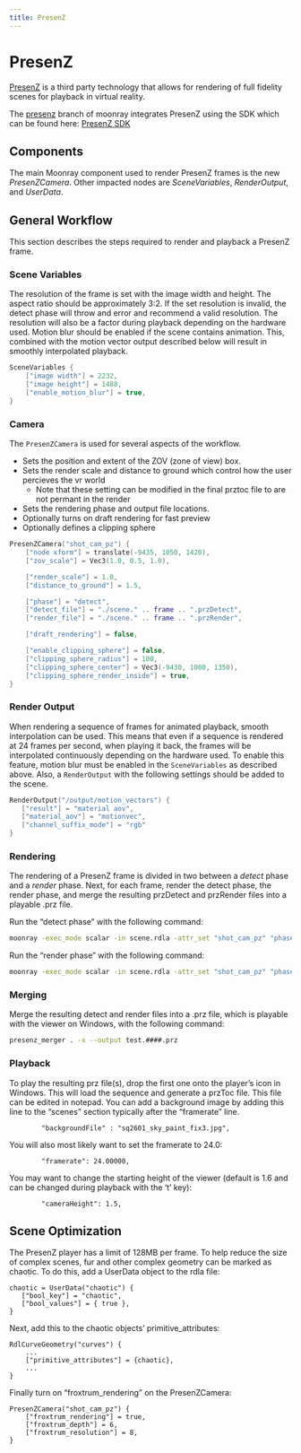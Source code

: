 ```yaml
---
title: PresenZ
---
```


# PresenZ

[PresenZ](https://www.presenzvr.com) is a third party technology that allows
for rendering of full fidelity scenes for playback in virtual reality.

The [presenz](https://github.com/dreamworksanimation/openmoonray/tree/release/moonray)
branch of moonray integrates PresenZ using the SDK which can be found here:
[PresenZ SDK](https://github.com/Parallaxter-team/PresenZ-SDK)

## Components
The main Moonray component used to render PresenZ frames is the new *PresenZCamera*.
Other impacted nodes are *SceneVariables*, *RenderOutput*, and *UserData*.

## General Workflow
This section describes the steps required to render and playback a PresenZ frame.

### Scene Variables
The resolution of the frame is set with the image width and height.  The aspect ratio should be approximately 3:2.
If the set resolution is invalid, the detect phase will throw and error and recommend a valid resolution.  The resolution
will also be a factor during playback depending on the hardware used.   Motion blur should be enabled if the scene
contains animation.   This, combined with the motion vector output described below will result in smoothly
interpolated playback.
```lua
SceneVariables {
    ["image width"] = 2232,
    ["image height"] = 1488,
    ["enable_motion_blur"] = true,
}
```

### Camera 
The `PresenZCamera` is used for several aspects of the workflow.
* Sets the position and extent of the ZOV (zone of view) box.
* Sets the render scale and distance to ground which control how the user percieves the vr world
    * Note that these setting can be modified in the final prztoc file to are not permant in the render
* Sets the rendering phase and output file locations.
* Optionally turns on draft rendering for fast preview
* Optionally defines a clipping sphere

```lua
PresenZCamera("shot_cam_pz") {
    ["node xform"] = translate(-9435, 1050, 1420),
    ["zov_scale"] = Vec3(1.0, 0.5, 1.0),

    ["render_scale"] = 1.0,
    ["distance_to_ground"] = 1.5,

    ["phase"] = "detect",
    ["detect_file"] = "./scene." .. frame .. ".przDetect",
    ["render_file"] = "./scene." .. frame .. ".przRender",

    ["draft_rendering"] = false,

    ["enable_clipping_sphere"] = false,
    ["clipping_sphere_radius"] = 100,
    ["clipping_sphere_center"] = Vec3(-9430, 1000, 1350),
    ["clipping_sphere_render_inside"] = true,
}
```

### Render Output
When rendering a sequence of frames for animated playback, smooth interpolation can be used.  This
means that even if a sequence is rendered at 24 frames per second, when playing it back, the frames
will be interpolated continuously depending on the hardware used.  To enable this feature, motion blur
must be enabled in the `SceneVariables` as described above.  Also, a `RenderOutput` with the following
settings should be added to the scene.  
```lua
RenderOutput("/output/motion_vectors") {
   ["result"] = "material aov",
   ["material_aov"] = "motionvec",
   ["channel_suffix_mode"] = "rgb"
}
```

### Rendering
The rendering of a PresenZ frame is divided in two between a *detect* phase and a *render* phase.
Next, for each frame,  render the detect phase, the render phase, and merge the resulting przDetect
and przRender files into a playable .prz file.

Run the “detect phase” with the following command:
```bash
moonray -exec_mode scalar -in scene.rdla -attr_set "shot_cam_pz" "phase" 0
```

Run the “render phase” with the following command:
```bash
moonray -exec_mode scalar -in scene.rdla -attr_set "shot_cam_pz" "phase" 1
```


### Merging
Merge the resulting detect and render files into a .prz file, which is playable with the viewer on Windows, with the following command:
```bash
presenz_merger . -x --output test.####.prz
```

### Playback
To play the resulting prz file(s), drop the first one onto the player’s icon in Windows.
This will load the sequence and generate a przToc file.  This file can be edited in notepad.
You can add a background image by adding this line to the “scenes” section typically after the “framerate” line.

```
		"backgroundFile" : "sq2601_sky_paint_fix3.jpg",
```

You will also most likely want to set the framerate to 24.0:

```
		"framerate": 24.00000,
```

You may want to change the starting height of the viewer (default is 1.6 and can be changed during
playback with the ‘t’ key):

```
		"cameraHeight": 1.5,
```

## Scene Optimization
The PresenZ player has a limit of 128MB per frame.   To help reduce the size of complex scenes, fur and other complex
geometry can be marked as chaotic.  To do this, add a UserData object to the rdla file:

```
chaotic = UserData("chaotic") {
   ["bool_key"] = "chaotic",
   ["bool_values"] = { true },
}
```

Next, add this to the chaotic objects’ primitive_attributes:

```
RdlCurveGeometry("curves") {
    ...
    ["primitive_attributes"] = {chaotic},
    ...
}
```

Finally turn on “froxtrum_rendering” on the PresenZCamera:

```
PresenZCamera("shot_cam_pz") {
    ["froxtrum_rendering"] = true,
    ["froxtrum_depth"] = 6,
    ["froxtrum_resolution"] = 8,
}
```

